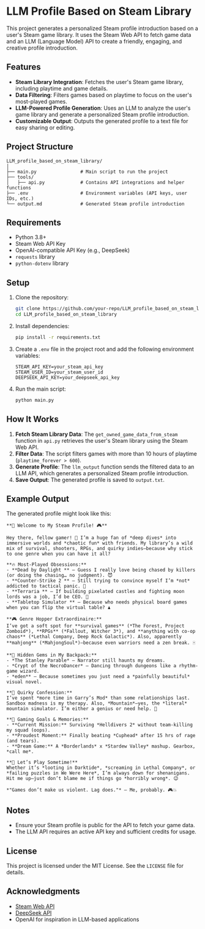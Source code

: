 # LLM Profile Based on Steam Library

This project generates a personalized Steam profile introduction based on a user's Steam game library. It uses the Steam Web API to fetch game data and an LLM (Language Model) API to create a friendly, engaging, and creative profile introduction.

## Features

- **Steam Library Integration**: Fetches the user's Steam game library, including playtime and game details.
- **Data Filtering**: Filters games based on playtime to focus on the user's most-played games.
- **LLM-Powered Profile Generation**: Uses an LLM to analyze the user's game library and generate a personalized Steam profile introduction.
- **Customizable Output**: Outputs the generated profile to a text file for easy sharing or editing.

## Project Structure

```
LLM_profile_based_on_steam_library/
│
├── main.py                # Main script to run the project
├── tools/
│   ├── api.py             # Contains API integrations and helper functions
├── .env                   # Environment variables (API keys, user IDs, etc.)
└── output.md              # Generated Steam profile introduction
```

## Requirements

- Python 3.8+
- Steam Web API Key
- OpenAI-compatible API Key (e.g., DeepSeek)
- `requests` library
- `python-dotenv` library

## Setup

1. Clone the repository:
   ```bash
   git clone https://github.com/your-repo/LLM_profile_based_on_steam_library.git
   cd LLM_profile_based_on_steam_library
   ```

2. Install dependencies:
   ```bash
   pip install -r requirements.txt
   ```

3. Create a `.env` file in the project root and add the following environment variables:
   ```
   STEAM_API_KEY=your_steam_api_key
   STEAM_USER_ID=your_steam_user_id
   DEEPSEEK_API_KEY=your_deepseek_api_key
   ```

4. Run the main script:
   ```bash
   python main.py
   ```

## How It Works

1. **Fetch Steam Library Data**: The `get_owned_game_data_from_steam` function in `api.py` retrieves the user's Steam library using the Steam Web API.
2. **Filter Data**: The script filters games with more than 10 hours of playtime (`playtime_forever > 600`).
3. **Generate Profile**: The `llm_output` function sends the filtered data to an LLM API, which generates a personalized Steam profile introduction.
4. **Save Output**: The generated profile is saved to `output.txt`.

## Example Output

The generated profile might look like this:

```
**🚀 Welcome to My Steam Profile! 🎮**  

Hey there, fellow gamer! 👋 I’m a huge fan of *deep dives* into immersive worlds and *chaotic fun* with friends. My library’s a wild mix of survival, shooters, RPGs, and quirky indies—because why stick to one genre when you can have it all?  

**🔥 Most-Played Obsessions:**  
- **Dead by Daylight ** – Guess I really love being chased by killers (or doing the chasing… no judgment). 😈  
- **Counter-Strike 2 ** – Still trying to convince myself I’m *not* addicted to tactical panic. 🔫  
- **Terraria ** – If building pixelated castles and fighting moon lords was a job, I’d be CEO. 🌙  
- **Tabletop Simulator ** – Because who needs physical board games when you can flip the virtual table? ♟️  

**🎮 Genre Hopper Extraordinaire:**  
I’ve got a soft spot for **survival games** (*The Forest, Project Zomboid*), **RPGs** (*Fallout, Witcher 3*), and **anything with co-op chaos** (*Lethal Company, Deep Rock Galactic*). Also, apparently **mahjong** (*MahjongSoul*)—because even warriors need a zen break. 🀄  

**💎 Hidden Gems in My Backpack:**  
- *The Stanley Parable* – Narrator still haunts my dreams.  
- *Crypt of the NecroDancer* – Dancing through dungeons like a rhythm-game wizard.  
- *eden** – Because sometimes you just need a *painfully beautiful* visual novel.  

**🤪 Quirky Confession:**  
I’ve spent *more time in Garry’s Mod* than some relationships last. Sandbox madness is my therapy. Also, *Mountain*—yes, the *literal* mountain simulator. I’m either a genius or need help. 🌄  

**🌟 Gaming Goals & Memories:**  
- **Current Mission:** Surviving *Helldivers 2* without team-killing my squad (oops).  
- **Proudest Moment:** Finally beating *Cuphead* after 15 hrs of rage (and tears).  
- **Dream Game:** A *Borderlands* x *Stardew Valley* mashup. Gearbox, *call me*.  

**👾 Let’s Play Sometime!**  
Whether it’s *looting in Darktide*, *screaming in Lethal Company*, or *failing puzzles in We Were Here*, I’m always down for shenanigans. Hit me up—just don’t blame me if things go *horribly wrong*. 😉  

*"Games don’t make us violent. Lag does."* – Me, probably. 🎮💥
```

## Notes

- Ensure your Steam profile is public for the API to fetch your game data.
- The LLM API requires an active API key and sufficient credits for usage.

## License

This project is licensed under the MIT License. See the `LICENSE` file for details.

## Acknowledgments

- [Steam Web API](https://developer.valvesoftware.com/wiki/Steam_Web_API)
- [DeepSeek API](https://api.deepseek.com)
- OpenAI for inspiration in LLM-based applications
